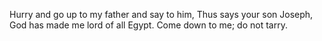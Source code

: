 Hurry and go up to my father and say to him, Thus says your son Joseph, God has made me lord of all Egypt. Come down to me; do not tarry.
